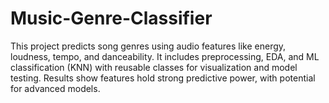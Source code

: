 # Music-Genre-Classifier
This project predicts song genres using audio features like energy, loudness, tempo, and danceability. It includes preprocessing, EDA, and ML classification (KNN) with reusable classes for visualization and model testing. Results show features hold strong predictive power, with potential for advanced models.
